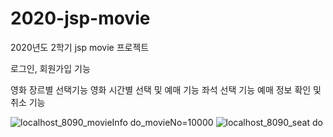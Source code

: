 # 2020-jsp-movie
2020년도 2학기 jsp movie 프로젝트

로그인, 회원가입 기능

영화 장르별 선택기능
영화 시간별 선택 및 예매 기능
좌석 선택 기능
예매 정보 확인 및 취소 기능


![localhost_8090_movieInfo do_movieNo=10000](https://user-images.githubusercontent.com/55534787/102711018-f2a32480-42f9-11eb-8c54-4f24f56cc960.png)
![localhost_8090_seat do](https://user-images.githubusercontent.com/55534787/102711023-f8990580-42f9-11eb-954c-502c3f24c1f6.png)
